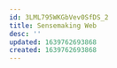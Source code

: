 ```yaml
---
id: 3LML795WKGbVev0SfDS_2
title: Sensemaking Web
desc: ''
updated: 1639762693868
created: 1639762693868
---
```


